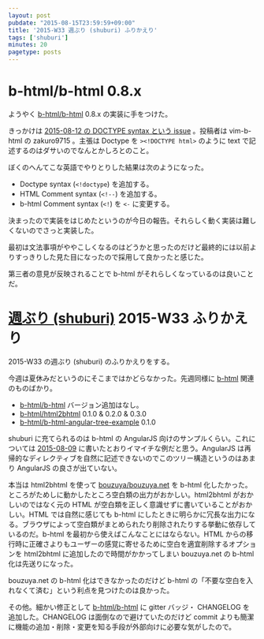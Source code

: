 ```yaml
---
layout: post
pubdate: "2015-08-15T23:59:59+09:00"
title: '2015-W33 週ぶり (shuburi) ふりかえり'
tags: ['shuburi']
minutes: 20
pagetype: posts
---
```

# b-html/b-html 0.8.x

ようやく [b-html/b-html][] 0.8.x の実装に手をつけた。

きっかけは [2015-08-12 の DOCTYPE syntax という issue](https://github.com/b-html/b-html/issues/34) 。投稿者は vim-b-html の zakuro9715 。主張は Doctype を `><!DOCTYPE html>` のように text で記述するのはダサいのでなんとかしろとのこと。

ぼくのへんてこな英語でやりとりした結果は次のようになった。

- Doctype syntax (`<!doctype`) を追加する。
- HTML Comment syntax (`<!--`) を追加する。
- b-html Comment syntax (`<!`) を `<-` に変更する。

決まったので実装をはじめたというのが今日の報告。それらしく動く実装は難しくないのでさっと実装した。

最初は文法事項がややこしくなるのはどうかと思ったのだけど最終的には以前よりすっきりした見た目になったので採用して良かったと感じた。

第三者の意見が反映されることで b-html がそれらしくなっているのは良いことだ。

# [週ぶり (shuburi)][shuburi] 2015-W33 ふりかえり

2015-W33 の週ぶり (shuburi) のふりかえりをする。

今週は夏休みだというのにそこまではかどらなかった。先週同様に [b-html](http://b-html.org) 関連のものばかり。

- [b-html/b-html][] バージョン追加はなし。
- [b-html/html2bhtml][] 0.1.0 & 0.2.0 & 0.3.0
- [b-html/b-html-angular-tree-example][] 0.1.0

shuburi に充てられるのは b-html の AngularJS 向けのサンプルくらい。これについては [2015-08-09][] に書いたとおりイマイチな例だと思う。AngularJS は再帰的なディレクティブを自然に記述できないのでこのツリー構造というのはあまり AngularJS の良さが出ていない。

本当は html2bhtml を使って [bouzuya/bouzuya.net][] を b-html 化したかった。ところがためしに動かしたところ空白類の出力がおかしい。html2bhtml がおかしいのではなく元の HTML が空白類を正しく意識せずに書いていることがおかしい。HTML では自然に感じても b-html にしたときに明らかに冗長な出力になる。ブラウザによって空白類がまとめられたり削除されたりする挙動に依存しているのだ。b-html を最初から使えばこんなことにはならない。HTML からの移行時に正確さよりもユーザーの感覚に寄せるために空白を適宜削除するオプションを html2bhtml に追加したので時間がかかってしまい bouzuya.net の b-html 化は先送りになった。

bouzuya.net の b-html 化はできなかったのだけど b-html の「不要な空白を入れなくて済む」という利点を見つけたのは良かった。

その他。細かい修正として [b-html/b-html][] に gitter バッジ・ CHANGELOG を追加した。CHANGELOG は面倒なので避けていたのだけど commit よりも簡潔に機能の追加・削除・変更を知る手段が外部向けに必要な気がしたので。

[shuburi]: http://shuburi.org
[2015-08-09]: http://blog.bouzuya.net/2015/08/09/
[b-html/b-html-angular-tree-example]: https://github.com/b-html/b-html-angular-tree-example
[b-html/b-html]: https://github.com/b-html/b-html
[b-html/html2bhtml]: https://github.com/b-html/html2bhtml
[bouzuya/bouzuya.net]: https://github.com/bouzuya/bouzuya.net
